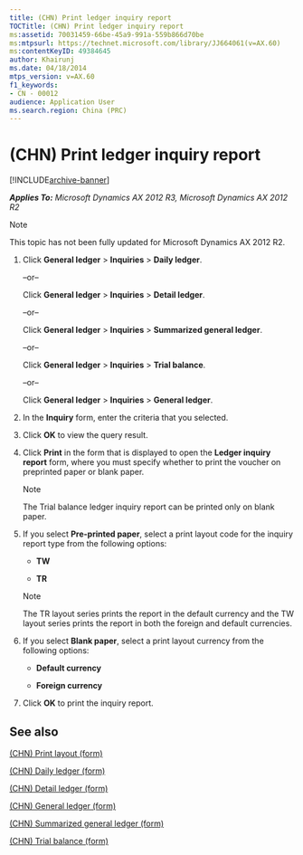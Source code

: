 ```yaml
---
title: (CHN) Print ledger inquiry report
TOCTitle: (CHN) Print ledger inquiry report
ms:assetid: 70031459-66be-45a9-991a-559b866d70be
ms:mtpsurl: https://technet.microsoft.com/library/JJ664061(v=AX.60)
ms:contentKeyID: 49384645
author: Khairunj
ms.date: 04/18/2014
mtps_version: v=AX.60
f1_keywords:
- CN - 00012
audience: Application User
ms.search.region: China (PRC)
---
```


# (CHN) Print ledger inquiry report 


[!INCLUDE[archive-banner](includes/archive-banner.md)]


_**Applies To:** Microsoft Dynamics AX 2012 R3, Microsoft Dynamics AX 2012 R2_


> [!NOTE]
> <P>This topic has not been fully updated for Microsoft Dynamics AX 2012 R2.</P>



1.  Click **General ledger** \> **Inquiries** \> **Daily ledger**.
    
    –or–
    
    Click **General ledger** \> **Inquiries** \> **Detail ledger**.
    
    –or–
    
    Click **General ledger** \> **Inquiries** \> **Summarized general ledger**.
    
    –or–
    
    Click **General ledger** \> **Inquiries** \> **Trial balance**.
    
    –or–
    
    Click **General ledger** \> **Inquiries** \> **General ledger**.

2.  In the **Inquiry** form, enter the criteria that you selected.

3.  Click **OK** to view the query result.

4.  Click **Print** in the form that is displayed to open the **Ledger inquiry report** form, where you must specify whether to print the voucher on preprinted paper or blank paper.
    

    > [!NOTE]
    > <P>The Trial balance ledger inquiry report can be printed only on blank paper.</P>



5.  If you select **Pre-printed paper**, select a print layout code for the inquiry report type from the following options:
    
      - **TW**
    
      - **TR**
    

    > [!NOTE]
    > <P>The TR layout series prints the report in the default currency and the TW layout series prints the report in both the foreign and default currencies.</P>



6.  If you select **Blank paper**, select a print layout currency from the following options:
    
      - **Default currency**
    
      - **Foreign currency**

7.  Click **OK** to print the inquiry report.

## See also

[(CHN) Print layout (form)](https://technet.microsoft.com/library/jj664037\(v=ax.60\))

[(CHN) Daily ledger (form)](https://technet.microsoft.com/library/jj664083\(v=ax.60\))

[(CHN) Detail ledger (form)](https://technet.microsoft.com/library/jj664044\(v=ax.60\))

[(CHN) General ledger (form)](https://technet.microsoft.com/library/jj664084\(v=ax.60\))

[(CHN) Summarized general ledger (form)](https://technet.microsoft.com/library/jj664080\(v=ax.60\))

[(CHN) Trial balance (form)](https://technet.microsoft.com/library/jj664069\(v=ax.60\))

  



